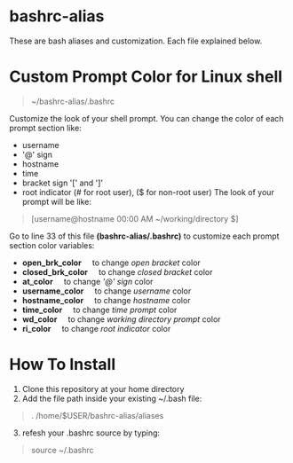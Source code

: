 # bashrc-alias

These are bash aliases and customization. Each file explained below.

# Custom Prompt Color for Linux shell
> ~/bashrc-alias/.bashrc

Customize the look of your shell prompt. You can change the color of each prompt section like:
- username
- '@' sign
- hostname
- time
- bracket sign '[' and ']'
- root indicator (# for root user), ($ for non-root user)
The look of your prompt will be like:
> [username@hostname 00:00 AM ~/working/directory $]

Go to line 33 of this file <b>(bashrc-alias/.bashrc)</b> to customize each prompt section color variables:

- <b>open_brk_color</b>&nbsp;&nbsp;&nbsp;&nbsp;&nbsp;to change <i>open bracket</i> color
- <b>closed_brk_color</b>&nbsp;&nbsp;&nbsp;&nbsp;&nbsp;to change <i>closed bracket</i> color
- <b>at_color</b>&nbsp;&nbsp;&nbsp;&nbsp;&nbsp;to change <i>'@' sign</i> color
- <b>username_color</b>&nbsp;&nbsp;&nbsp;&nbsp;&nbsp;to change <i>username</i> color
- <b>hostname_color</b>&nbsp;&nbsp;&nbsp;&nbsp;&nbsp;to change <i>hostname</i> color
- <b>time_color</b>&nbsp;&nbsp;&nbsp;&nbsp;&nbsp;to change <i>time prompt</i> color
- <b>wd_color</b>&nbsp;&nbsp;&nbsp;&nbsp;&nbsp;to change <i>working directory prompt</i> color
- <b>ri_color</b>&nbsp;&nbsp;&nbsp;&nbsp;&nbsp;to change <i>root indicator</i> color

# How To Install
1. Clone this repository at your home directory
2. Add the file path inside your existing ~/.bash file:
> . /home/$USER/bashrc-alias/aliases
3. refesh your .bashrc source by typing:
> source ~/.bashrc
